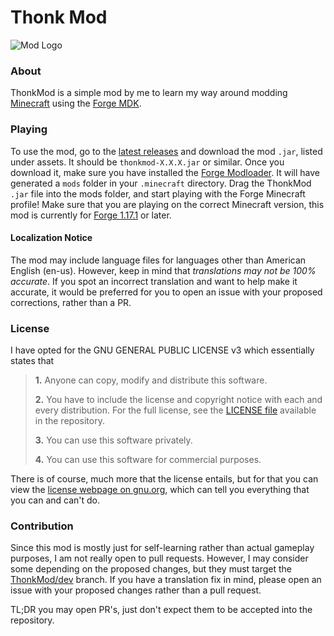 # Thonk Mod
![Mod Logo](https://github.com/TechnoShip123/ThonkMod/blob/master/src/main/resources/logo.png?raw=true)

### About
ThonkMod is a simple mod by me to learn my way around modding [Minecraft](https://minecraft.net/) 
using the [Forge MDK](https://files.minecraftforge.net/net/minecraftforge/forge/).

### Playing
To use the mod, go to the [latest releases](https://github.com/TechnoShip123/ThonkMod/releases/latest) and download the
mod `.jar`, listed under assets. It should be `thonkmod-X.X.X.jar` or similar. Once you download it, make sure you
have installed the [Forge Modloader](https://files.minecraftforge.net/net/minecraftforge/forge/). It will have
generated a `mods` folder in your `.minecraft` directory. Drag the ThonkMod `.jar` file into the mods folder, and 
start playing with the Forge Minecraft profile! Make sure that you are playing on the correct Minecraft version,
this mod is currently for [Forge 1.17.1](https://files.minecraftforge.net/net/minecraftforge/forge/index_1.17.1.html)
or later.

#### Localization Notice
The mod may include language files for languages other than American English (en-us). However, keep in mind that 
_translations may not be 100% accurate_. If you spot an incorrect translation and want to help make it accurate, 
it would be preferred for you to open an issue with your proposed corrections, rather than a PR.

### License
I have opted for the GNU GENERAL PUBLIC LICENSE v3 which essentially states that
> **1.** Anyone can copy, modify and distribute this software.
> 
> **2.** You have to include the license and copyright notice with each and every distribution.
For the full license, see the [LICENSE file](https://github.com/TechnoShip123/ThonkMod/blob/master/LICENSE/) available
in the repository.
> 
> **3.** You can use this software privately.
> 
> **4.** You can use this software for commercial purposes.

There is of course, much more that the license entails, but for that you can view the 
[license webpage on gnu.org](https://www.gnu.org/licenses/old-licenses/lgpl-2.1.en.html), which can tell you everything
that you can and can't do.

### Contribution
Since this mod is mostly just for self-learning rather than actual gameplay purposes, I am not really open to pull 
requests. However, I may consider some depending on the proposed changes, but they must target the 
[ThonkMod/dev](https://github.com/TechnoShip123/ThonkMod/tree/dev) branch. If you have a translation fix in mind, 
please open an issue with your proposed changes rather than a pull request. 

TL;DR you may open PR's, just don't expect
them to be accepted into the repository.
